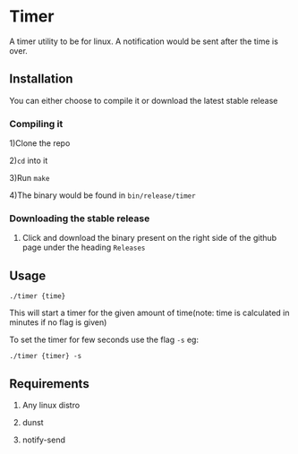 # Timer

A timer utility to be for linux. A notification would be sent after the time is over.

## Installation

You can either choose to compile it or download the latest stable release

### Compiling it
1)Clone the repo

2)`cd` into it

3)Run `make`

4)The binary would be found in `bin/release/timer`

### Downloading the stable release

1) Click and download the binary present on the right side of the github page under the heading `Releases`

## Usage

`./timer {time}`

This will start a timer for the given amount of time(note: time is calculated in minutes if no flag is given)

To set the timer for few seconds use the flag `-s`
eg:

`./timer {timer} -s`

## Requirements

1) Any linux distro

2) dunst

3) notify-send


